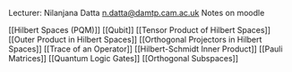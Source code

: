 Lecturer: Nilanjana Datta
n.datta@damtp.cam.ac.uk
Notes on moodle

[[Hilbert Spaces (PQM)]]
[[Qubit]]
[[Tensor Product of Hilbert Spaces]]
[[Outer Product in Hilbert Spaces]]
[[Orthogonal Projectors in Hilbert Spaces]]
[[Trace of an Operator]]
[[Hilbert-Schmidt Inner Product]]
[[Pauli Matrices]]
[[Quantum Logic Gates]]
[[Orthogonal Subspaces]]

